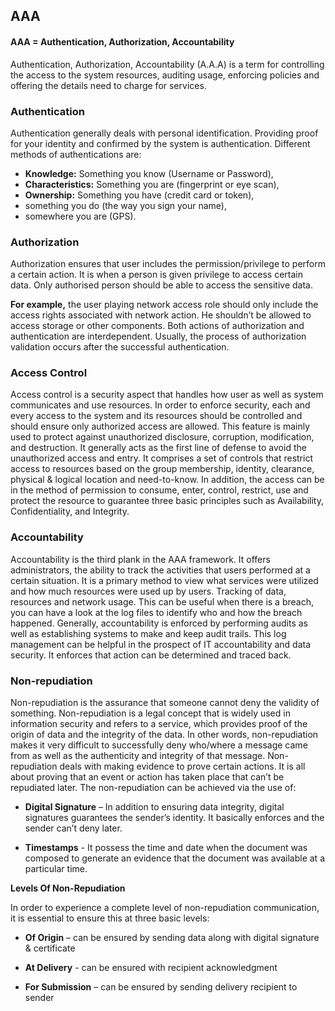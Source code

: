 

## AAA

#### AAA = Authentication, Authorization, Accountability

Authentication, Authorization, Accountability (A.A.A) is a term for controlling the access to the system resources, auditing usage, enforcing policies and offering the details need to charge for services.

### Authentication

Authentication generally deals with personal identification. Providing proof for your identity and confirmed by the system is authentication. Different methods of authentications are: 

- __Knowledge:__ Something you know (Username or Password), 
- __Characteristics:__ Something you are (fingerprint or eye scan), 
- __Ownership:__ Something you have (credit card or token),
- something you do (the way you sign your name), 
- somewhere you are (GPS). 


### Authorization

Authorization ensures that user includes the permission/privilege to perform a certain action.  It is when a person is given privilege to access certain data. Only authorised person should be able to access the sensitive data. 

**For example,**
 the user playing network access role should only include the access rights associated with network action. He shouldn’t be allowed to access storage or other components. Both actions of authorization and authentication are interdependent. Usually, the process of authorization validation occurs after the successful authentication.

### Access Control

Access control is a security aspect that handles how user as well as system communicates and use resources. In order to enforce security, each and every access to the system and its resources should be controlled and should ensure only authorized access are allowed. This feature is mainly used to protect against unauthorized disclosure, corruption, modification, and destruction. It generally acts as the first line of defense to avoid the unauthorized access and entry. It comprises a set of controls that restrict access to resources based on the group membership, identity, clearance, physical & logical location and need-to-know. In addition, the access can be in the method of permission to consume, enter, control, restrict, use and protect the resource to guarantee three basic principles such as Availability, Confidentiality, and Integrity.

### Accountability

Accountability is the third plank in the AAA framework. It offers administrators, the ability to track the activities that users performed at a certain situation. It is a primary method to view what services were utilized and how much resources were used up by users. Tracking of data, resources and network usage. This can be useful when there is a breach, you can have a look at the log files to identify who and how the breach happened. Generally, accountability is enforced by performing audits as well as establishing systems to make and keep audit trails. This log management can be helpful in the prospect of IT accountability and data security. It enforces that action can be determined and traced back.


### Non-repudiation

Non-repudiation is the assurance that someone cannot deny the validity of something. Non-repudiation is a legal concept that is widely used in information security and refers to a service, which provides proof of the origin of data and the integrity of the data. In other words, non-repudiation makes it very difficult to successfully deny who/where a message came from as well as the authenticity and integrity of that message. Non-repudiation deals with making evidence to prove certain actions. It is all about proving that an event or action has taken place that can’t be repudiated later. The non-repudiation can be achieved via the use of:

- __Digital Signature__ – In addition to ensuring data integrity, digital signatures guarantees the sender’s identity. It basically enforces and the sender can’t deny later.

- __Timestamps__ - It possess the time and date when the document was composed to generate an evidence that the document was available at a particular time.

__Levels Of Non-Repudiation__

In order to experience a complete level of non-repudiation communication, it is essential to ensure this at three basic levels:

- __Of Origin__ – can be ensured by sending data along with digital signature & certificate

- __At Delivery__ - can be ensured with recipient acknowledgment

- __For Submission__ – can be ensured by sending delivery recipient to sender
